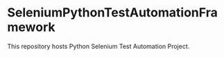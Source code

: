 # SeleniumPythonTestAutomationFramework
This repository hosts Python Selenium Test Automation Project.
